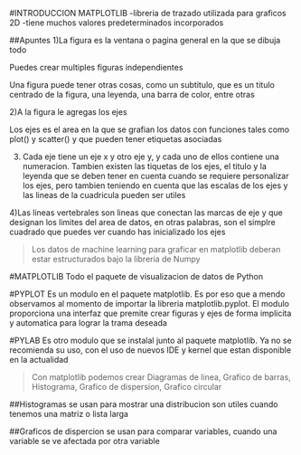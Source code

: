 #INTRODUCCION MATPLOTLIB
-libreria de trazado utilizada para graficos 2D
-tiene muchos valores predeterminados incorporados

##Apuntes
1)La figura es la ventana o pagina general en la que se dibuja todo

Puedes crear multiples figuras independientes

Una figura puede tener otras cosas, como un subtitulo, que es un titulo centrado de la figura, una leyenda, una barra de color, entre otras

2)A la figura le agregas los ejes

Los ejes es el area en la que se grafian los datos con funciones tales como plot() y scatter() y que pueden tener etiquetas asociadas 

3) Cada eje tiene un eje x y otro eje y, y cada uno de ellos contiene una numeracion.
Tambien existen las tiquetas de los ejes, el titulo y la leyenda que se deben tener en cuenta cuando se requiere personalizar los ejes, pero tambien teniendo en cuenta que las escalas de los ejes y las lineas de la cuadricula pueden ser utiles

4)Las lineas vertebrales son lineas que conectan las marcas de eje y que designan los limites del area de datos, en otras palabras, son el simplre cuadrado que puedes ver cuando has inicializado los ejes

>Los datos de machine learning para graficar en matplotlib deberan estar estructurados bajo la libreria de Numpy

#MATPLOTLIB
Todo el paquete de visualizacion de datos de Python 

#PYPLOT
Es un modulo en el paquete matplotlib. Es por eso que a mendo observamos al momento de importar la libreria matplotlib.pyplot. El modulo proporciona una interfaz que premite crear figuras y ejes de forma implicita y automatica para lograr la trama deseada

#PYLAB 
Es otro modulo que se instalal junto al paquete matplotlib. Ya no se recomienda su uso, con el uso de nuevos IDE y kernel que estan disponible en la actualidad 

> Con matplotlib podemos crear Diagramas de linea, Grafico de barras, Histograma, Grafico de dispersion, Grafico circular

##Histogramas
se usan para mostrar una distribucion son utiles cuando tenemos una matriz o lista larga

##Graficos de dispercion
se usan para comparar variables, cuando una variable se ve afectada por otra variable
